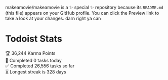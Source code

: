 makeamovie/makeamovie is a ✨ special ✨ repository because its `README.md` (this file) appears on your GitHub profile.
You can click the Preview link to take a look at your changes. darn right ya can

# Todoist Stats

<!-- TODO-IST:START -->
🏆  36,244 Karma Points           
🌸  Completed 0 tasks today           
✅  Completed 26,556 tasks so far           
⏳  Longest streak is 328 days
<!-- TODO-IST:END -->